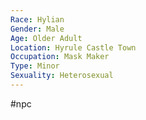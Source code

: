 ```yaml
---
Race: Hylian
Gender: Male
Age: Older Adult
Location: Hyrule Castle Town
Occupation: Mask Maker
Type: Minor
Sexuality: Heterosexual
---
```

#npc 

